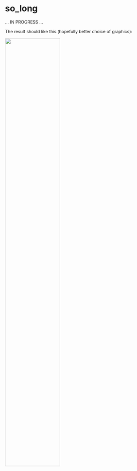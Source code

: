 # so_long

... IN PROGRESS ...

The result should like this (hopefully better choice of graphics):

<img src="https://github.com/melqiades/printf/assets/142016602/26dff26b-52c2-447b-a6f4-fe5398a417a0" width=60%>
